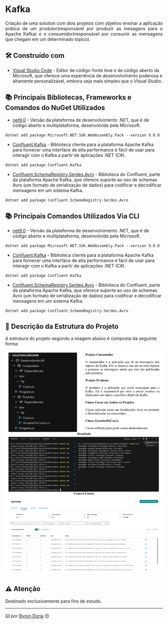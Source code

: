 # Kafka

<p align="justify"> 
Criação de uma solution com dois projetos com objetivo ensinar a aplicação prática de um produtor(responsável por produzir as mesagens para o Apache Kafka) e o consumidor(responsável por consumir as mensagens que chegam em um determinado tópico).
</p>

## 🛠️ Construído com 

* [Visual Studio Code](https://code.visualstudio.com/) - Editor de código-fonte leve e de código aberto da Microsoft, que oferece uma experiência de desenvolvimento poderosa e altamente personalizável, embora seja mais simples que o Visual Studio.

## 📚 Principais Bibliotecas, Frameworks e Comandos do NuGet Utilizados

* [net9.0](https://learn.microsoft.com/pt-br/dotnet/core/whats-new/dotnet-9/overview) - Versão da plataforma de desenvolvimento .NET, que é de código aberto e multiplataforma, desenvolvida pela Microsoft.
```
dotnet add package Microsoft.NET.Sdk.WebAssembly.Pack --version 9.0.0
```
* [Confluent.Kafka]() -  Biblioteca cliente para a plataforma Apache Kafka para fornecer uma interface de alta performance e fácil de usar para interagir com o Kafka a partir de aplicações .NET (C#).
```
dotnet add package Confluent.Kafka
```
* [Confluent.SchemaRegistry.Serdes.Avro]() - Biblioteca do Confluent, parte da plataforma Apache Kafka, que oferece suporte ao uso de schemas Avro (um formato de serialização de dados) para codificar e decodificar mensagens em um sistema Kafka.
```
dotnet add package Confluent.SchemaRegistry.Serdes.Avro
```

## 📚 Principais Comandos Utilizados Via CLI

* [net9.0](https://learn.microsoft.com/pt-br/dotnet/core/whats-new/dotnet-9/overview) - Versão da plataforma de desenvolvimento .NET, que é de código aberto e multiplataforma, desenvolvida pela Microsoft.
```
dotnet add package Microsoft.NET.Sdk.WebAssembly.Pack --version 9.0.0
```
* [Confluent.Kafka]() -  Biblioteca cliente para a plataforma Apache Kafka para fornecer uma interface de alta performance e fácil de usar para interagir com o Kafka a partir de aplicações .NET (C#).
```
dotnet add package Confluent.Kafka
```
* [Confluent.SchemaRegistry.Serdes.Avro]() - Biblioteca do Confluent, parte da plataforma Apache Kafka, que oferece suporte ao uso de schemas Avro (um formato de serialização de dados) para codificar e decodificar mensagens em um sistema Kafka.
```
dotnet add package Confluent.SchemaRegistry.Serdes.Avro
```

## 🚧 Descrição da Estrutura do Projeto

A estrutura do projeto segundo a imagem abaixo é composta da seguinte forma:

![EstruturaDoProjeto](screenshots/estrutura.png)

## ⚠️ Atenção

Destinado exclusivamente para fins de estudo.

---
⌨️ por [Byron Doria](https://gist.github.com/lohhans) 😊
